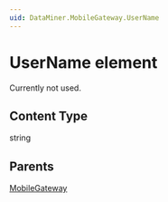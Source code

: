 ```yaml
---
uid: DataMiner.MobileGateway.UserName
---
```


# UserName element

Currently not used.

## Content Type

string

## Parents

[MobileGateway](xref:DataMiner.MobileGateway)
